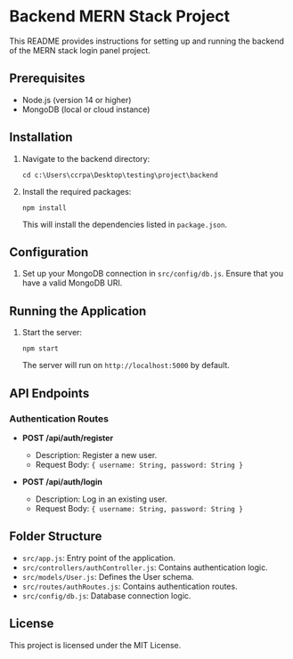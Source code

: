 # Backend MERN Stack Project

This README provides instructions for setting up and running the backend of the MERN stack login panel project.

## Prerequisites

- Node.js (version 14 or higher)
- MongoDB (local or cloud instance)

## Installation

1. Navigate to the backend directory:

   ```
   cd c:\Users\ccrpa\Desktop\testing\project\backend
   ```

2. Install the required packages:

   ```
   npm install
   ```

   This will install the dependencies listed in `package.json`.

## Configuration

1. Set up your MongoDB connection in `src/config/db.js`. Ensure that you have a valid MongoDB URI.

## Running the Application

1. Start the server:

   ```
   npm start
   ```

   The server will run on `http://localhost:5000` by default.

## API Endpoints

### Authentication Routes

- **POST /api/auth/register**
  - Description: Register a new user.
  - Request Body: `{ username: String, password: String }`
  
- **POST /api/auth/login**
  - Description: Log in an existing user.
  - Request Body: `{ username: String, password: String }`

## Folder Structure

- `src/app.js`: Entry point of the application.
- `src/controllers/authController.js`: Contains authentication logic.
- `src/models/User.js`: Defines the User schema.
- `src/routes/authRoutes.js`: Contains authentication routes.
- `src/config/db.js`: Database connection logic.

## License

This project is licensed under the MIT License.